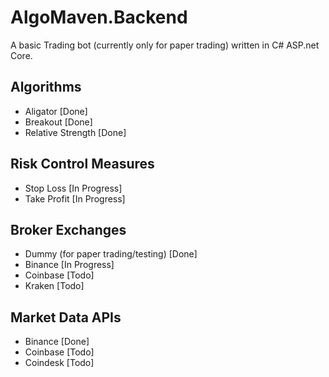 # <h1>AlgoMaven.Backend</h1>

A basic Trading bot (currently only for paper trading) written in C# ASP.net Core.

<h2>Algorithms</h2>
<ul>
  <li>Aligator [Done]</li>
  <li>Breakout [Done]</li>
  <li>Relative Strength [Done]</li>
</ul>

<h2>Risk Control Measures</h2>
<ul>
  <li>Stop Loss [In Progress]</li>
  <li>Take Profit [In Progress]</li>
</ul>

<h2>Broker Exchanges</h2>
<ul>
  <li>Dummy (for paper trading/testing) [Done]</li>
  <li>Binance [In Progress]</li>
  <li>Coinbase [Todo]</li>
  <li>Kraken [Todo]</li>
</ul>

<h2>Market Data APIs</h2>
<ul>
  <li>Binance [Done]</li>
  <li>Coinbase [Todo]</li>
  <li>Coindesk [Todo]</li>
</ul>
